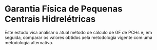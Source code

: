 # Garantia Física de Pequenas Centrais Hidrelétricas
Este estudo visa analisar o atual método de cálculo de GF de PCHs e, em seguida, comparar os valores obtidos pela metodologia vigente com uma metodologia alternativa.